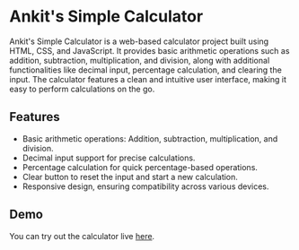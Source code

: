 # Ankit's Simple Calculator

Ankit's Simple Calculator is a web-based calculator project built using HTML, CSS, and JavaScript. It provides basic arithmetic operations such as addition, subtraction, multiplication, and division, along with additional functionalities like decimal input, percentage calculation, and clearing the input. The calculator features a clean and intuitive user interface, making it easy to perform calculations on the go.

## Features

- Basic arithmetic operations: Addition, subtraction, multiplication, and division.
- Decimal input support for precise calculations.
- Percentage calculation for quick percentage-based operations.
- Clear button to reset the input and start a new calculation.
- Responsive design, ensuring compatibility across various devices.

## Demo

You can try out the calculator live [here](#https://ankit6055.github.io/Ankit-s-Simple-Calculator/).

